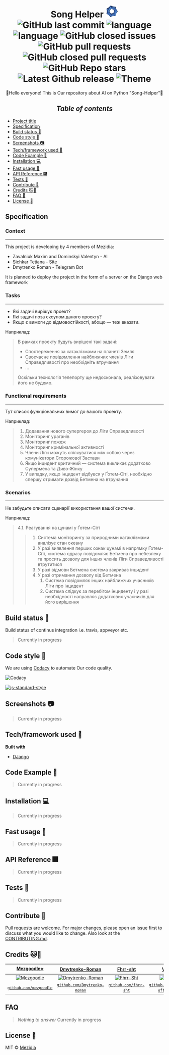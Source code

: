 <h1 id="project-title" align="center">
  Song Helper <img alt="logo" width="40" height="40" src="https://raw.githubusercontent.com/mezgoodle/images/master/MezidiaLogoTransparent.png" /><br>
  <img alt="GitHub last commit" src="https://img.shields.io/github/last-commit/mezidia/song-helper.svg?style=flat-square&logo=github&logoColor=white">
  <img alt="language" src="https://img.shields.io/badge/language-python-brightgreen?style=flat-square" />
  <img alt="language" src="https://img.shields.io/github/issues/mezgoodle/song-helper?style=flat-square" />
  <img alt="GitHub closed issues" src="https://img.shields.io/github/issues-closed/mezgoodle/song-helper?style=flat-square" />
  <img alt="GitHub pull requests" src="https://img.shields.io/github/issues-pr/mezgoodle/song-helper?style=flat-square" />
  <img alt="GitHub closed pull requests" src="https://img.shields.io/github/issues-pr-closed/mezgoodle/song-helper?style=flat-square" />
  <img alt="GitHub Repo stars" src="https://img.shields.io/github/stars/mezgoodle/song-helper?style=flat-square" />
  <img alt="Latest Github release" src="https://img.shields.io/github/release/mezgoodle/song-helper?style=flat-square" />
  <img alt="Theme" src="https://img.shields.io/badge/Theme-AI-brightgreen?style=flat-square" />
</h1>

<p align="center">
 🌟Hello everyone! This is Our repository about AI on Python "Song-Helper"🌟
</p>

<h2 align="center">
  <i>Table of contents</i>
</h2>

- [Project title](#project-title)
- [Specification](#specification)
- [Build status :hammer:](#build-status-hammer)
- [Code style :scroll:](#code-style-scroll)
- [Screenshots :camera:](#screenshots-camera)
- [Tech/framework used :wrench:](#techframework-used-wrench)
- [Code Example :pushpin:](#code-example-pushpin)
- [Installation :computer:](#installation-computer)
- [Fast usage :dash:](#fast-usage-dash)
- [API Reference :fireworks:](#api-reference-fireworks)
- [Tests :microscope:](#tests-microscope)
- [Contribute :running:](#contribute-running)
- [Credits :cat::handshake:](#credits-cathandshake)
- [FAQ :speech_balloon:](#faq)
- [License :bookmark:](#license-bookmark)

## Specification

### Context
-----------

This project is developing by 4 members of Mezidia: 
- Zavalniuk Maxim and Dominskyi Valentyn - AI
- Sichkar Tetiana - Site
- Dmytrenko Roman - Telegram Bot

It is planned to deploy the project in the form of a server on the Django web framework

### Tasks
---------

-   Які задачі вирішує проект?
-   Які задачі поза скоупом даного проекту?
-   Якщо є вимоги до відмовостійкості, абощо — теж вказати.

Наприклад:

> В рамках проекту будуть вирішені такі задачі:
>
> - Спостереження за катаклізмами на планеті Земля
> - Своєчасне повідомлення найближчих членів Ліги Справедливості про
>   необхідніть втручання
> - ...
>
> Оскільки технологія телепорту ще недосконала, реалізовувати його не
> будемо.

### Functional requirements
-----------------------

Тут список функціональних вимог до вашого проекту.

Наприклад:

> 1.  Додавання нового супергероя до Ліги Справедливості
> 2.  Моніторинг ураганів
> 3.  Моніторинг пожеж
> 4.  Моніторинг кримінальної активності
> 5.  Члени Ліги можуть спілкуватися між собою через комунікатори
>     Сторожової Застави
> 6.  Якщо інцидент критичний — система викликає додатково Супермена та
>     Диво-Жінку
> 7.  У випадку, якщо інцидент відбувся у Ґотем-Сіті, необхідно спершу
>     отримати дозвід Бетмена на втручання

### Scenarios
-----------

Не забудьте описати сценарії використання вашої системи.

Наприклад:

> 4.1. Реагування на цунамі у Ґотем-Сіті
>
> > 1.  Система моніторингу за природними катаклізмами аналізує стан
> >     океану
> > 2.  У разі виявлення перших ознак цунамі в напрямку Ґотем-Сіті,
> >     система одразу повідомляє Бетмена про небезпеку та просить
> >     дозволу для інших членів Ліги Справедливості втрутитися
> > 3.  У разі відмови Бетмена система закриває інцидент
> > 4.  У разі отримання дозволу від Бетмена
> >     1.  Система повідомляє інших найближчих учасників Ліги про
> >         інцидент
> >     2.  Система слідкує за перебігом інциденту і у разі необхідності
> >         направляє додаткових учасників для його вирішення
> >

## Build status :hammer:

Build status of continus integration i.e. travis, appveyor etc.

> Currently in progress

## Code style :scroll:

We are using [Codacy](https://www.codacy.com/) to automate Our code quality.

<img alt="Codacy" src="https://app.codacy.com/project/badge/Grade/b1f4285457634589a2703fc159f2f0ee" />

[![js-standard-style](https://img.shields.io/badge/code%20style-standard-brightgreen.svg?style=flat)](https://github.com/feross/standard)
 
## Screenshots :camera:

> Currently in progress

## Tech/framework used :wrench:

**Built with**

- [DJango](https://www.djangoproject.com/)

## Code Example :pushpin:

> Currently in progress

## Installation :computer:

> Currently in progress

## Fast usage :dash:

> Currently in progress

## API Reference :fireworks:

> Currently in progress

## Tests :microscope:

> Currently in progress

## Contribute :running:

Pull requests are welcome. For major changes, please open an issue first to discuss what you would like to change. Also look at the [CONTRIBUTING.md](link).

## Credits :cat::handshake:

| <a href="https://github.com/mezgoodle" target="_blank">**Mezgoodle⭐️**</a> | <a href="https://github.com/Dmytrenko-Roman" target="_blank">**Dmytrenko-Roman**</a> | <a href="https://github.com/fhrr-sht" target="_blank">**Fhrr-sht**</a> | <a href="https://github.com/VsIG-official" target="_blank">**VsIG**</a> |
| :---: |:---:| :---:| :---: |
| [![Mezgoodle](https://avatars.githubusercontent.com/u/41520940?s=400&u=530e013f3714e81792fc6b99399c7a6eda6ea63d&v=4)](https://github.com/mezgoodle) | [![Dmytrenko-Roman](https://avatars.githubusercontent.com/u/54878089?s=400&u=075796965fc5db27cc5b6b179b9325bf312ce0b9&v=4)](https://github.com/Dmytrenko-Roman) | [![Fhrr-Sht](https://avatars.githubusercontent.com/u/54956154?s=400&v=4)](https://github.com/fhrr-sht) | [![VsIG](https://avatars0.githubusercontent.com/u/50269023?s=400&u=522283a8fce57866b73427f94a742fb83e0b1b40&v=4)](https://github.com/VsIG-official)  |
| <a href="https://github.com/mezgoodle" target="_blank">`github.com/mezgoodle`</a> | <a href="https://github.com/Dmytrenko-Roman" target="_blank">`github.com/Dmytrenko-Roman`</a> | <a href="https://github.com/fhrr-sht" target="_blank">`github.com/fhrr-sht`</a> | <a href="https://github.com/VsIG-official" target="_blank">`github.com/VsIG-official`</a> |

## FAQ

> *Nothing to answer*
> Currently in progress

## License :bookmark:

MIT © [Mezidia](https://github.com/mezidia)

